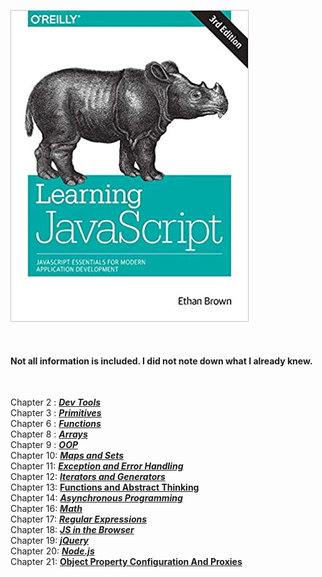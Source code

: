 ![alt text](https://github.com/GandalfTea/Notebooks/blob/master/JavaScript/Learning%20Javascript%20Ed.3/51ziIINNMAL._SX379_BO1%2C204%2C203%2C200_.jpg)

&nbsp;


#### Not all information is included. I did not note down what I already knew.

&nbsp;


Chapter 2 : [___Dev Tools___](https://github.com/GandalfTea/Notebooks/blob/master/JavaScript/Learning%20Javascript%20Ed.3/DevTools.Chapter2.md)     
Chapter 3 : [___Primitives___](https://github.com/GandalfTea/Notebooks/blob/master/JavaScript/Learning%20Javascript%20Ed.3/Primitives.Chpter3.md)     
Chapter 6 : [___Functions___](https://github.com/GandalfTea/Notebooks/blob/master/JavaScript/Learning%20Javascript%20Ed.3/Functions.Chapter6.md)      
Chapter 8 : [___Arrays___](https://github.com/GandalfTea/Notebooks/blob/master/JavaScript/Learning%20Javascript%20Ed.3/Arrays.Chapter8.md)      
Chapter 9 : [___OOP___](https://github.com/GandalfTea/Notebooks/blob/master/JavaScript/Learning%20Javascript%20Ed.3/OOP.Chapter9.md)       
Chapter 10: [___Maps and Sets___](https://github.com/GandalfTea/Notebooks/blob/master/JavaScript/Learning%20Javascript%20Ed.3/MapsAndSets.Chapter10.md)         
Chapter 11: [___Exception and Error Handling___](https://github.com/GandalfTea/Notebooks/blob/master/JavaScript/Learning%20Javascript%20Ed.3/ExceptionAndError.Chapter11.md)        
Chapter 12: [___Iterators and Generators___](https://github.com/GandalfTea/Notebooks/blob/master/JavaScript/Learning%20Javascript%20Ed.3/IteratorsAndGenerators.Chapter12.md)         
Chapter 13: [__Functions and Abstract Thinking__](https://github.com/GandalfTea/Notebooks/blob/master/JavaScript/Learning%20Javascript%20Ed.3/Abstract.Chapter13.md)       
Chapter 14: [___Asynchronous Programming___](https://github.com/GandalfTea/Notebooks/blob/master/JavaScript/Learning%20Javascript%20Ed.3/Asynchronous.Chapter14.md)        
Chapter 16: [___Math___](https://github.com/GandalfTea/Notebooks/blob/master/JavaScript/Learning%20Javascript%20Ed.3/Math.Chapter.16.md)     
Chapter 17: [___Regular Expressions___](https://github.com/GandalfTea/Notebooks/blob/master/JavaScript/Learning%20Javascript%20Ed.3/RegularExpressions.Chapter.17.md)          
Chapter 18: [___JS in the Browser___](https://github.com/GandalfTea/Notebooks/blob/master/JavaScript/Learning%20Javascript%20Ed.3/JSBrowser.Chapter.18.md)         
Chapter 19: [___jQuery___](https://github.com/GandalfTea/Notebooks/blob/master/JavaScript/Learning%20Javascript%20Ed.3/jQuery.Chapter.19.md)       
Chapter 20: [___Node.js___](https://github.com/GandalfTea/Notebooks/blob/master/JavaScript/Learning%20Javascript%20Ed.3/Node.md)        
Chapter 21: [__Object Property Configuration And Proxies__](https://github.com/GandalfTea/Notebooks/blob/master/JavaScript/Learning%20Javascript%20Ed.3/ObjectPropertyConfigurationAndProxies.md)         
